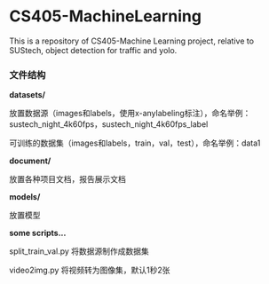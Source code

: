 # CS405-MachineLearning
This is a repository of CS405-Machine Learning project, relative to SUStech, object detection for traffic and yolo.

### 文件结构

**datasets/**

放置数据源（images和labels，使用x-anylabeling标注），命名举例：sustech_night_4k60fps，sustech_night_4k60fps_label

可训练的数据集（images和labels，train，val，test），命名举例：data1

**document/**

放置各种项目文档，报告展示文档

**models/**

放置模型

**some scripts...**

split_train_val.py 将数据源制作成数据集

video2img.py 将视频转为图像集，默认1秒2张
